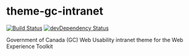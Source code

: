 theme-gc-intranet
===============
[![Build Status](https://travis-ci.org/wet-boew/theme-gc-intranet.svg?branch=master)](https://travis-ci.org/wet-boew/theme-gc-intranet)
[![devDependency Status](https://david-dm.org/wet-boew/theme-gc-intranet/dev-status.svg)](https://david-dm.org/wet-boew/theme-gc-intranet#info=devDependencies)

Government of Canada (GC) Web Usability intranet theme for the Web Experience Toolkit
